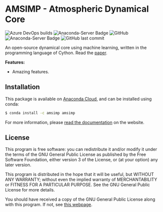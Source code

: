 # AMSIMP - Atmospheric Dynamical Core

![Azure DevOps builds](https://dev.azure.com/16ccasey/AMSIMP/_apis/build/status/amsimp.amsimp?branchName=master)
![Anaconda-Server Badge](https://anaconda.org/amsimp/amsimp/badges/version.svg)
![GitHub](https://img.shields.io/github/license/amsimp/amsimp.svg?style=flat-square)
![Anaconda-Server Badge](https://anaconda.org/amsimp/amsimp/badges/downloads.svg)
![GitHub last commit](https://img.shields.io/github/last-commit/amsimp/amsimp.svg?style=flat-square)

An open-source dynamical core using machine learning, written in the programming language of Cython. Read the [paper](https://github.com/amsimp/papers/raw/master/scifest-online/project-book/main.pdf).

**Features:**

* Amazing features.

## Installation

This package is available on [Anaconda Cloud](https://anaconda.org/amsimp/amsimp), and can be installed using conda:

```bash
$ conda install -c amsimp amsimp  
```

For more information, please [read the documentation](https://docs.amsimp.com) on the website.

## License
This program is free software: you can redistribute it and/or modify
it under the terms of the GNU General Public License as published by
the Free Software Foundation, either version 3 of the License, or
(at your option) any later version.

This program is distributed in the hope that it will be useful,
but WITHOUT ANY WARRANTY; without even the implied warranty of
MERCHANTABILITY or FITNESS FOR A PARTICULAR PURPOSE.  See the
GNU General Public License for more details.

You should have received a copy of the GNU General Public License
along with this program.  If not, see [this webpage](https://www.gnu.org/licenses/).
